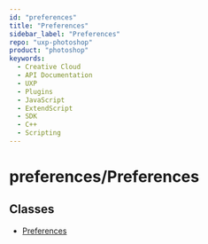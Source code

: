 ```yaml
---
id: "preferences"
title: "Preferences"
sidebar_label: "Preferences"
repo: "uxp-photoshop"
product: "photoshop"
keywords:
  - Creative Cloud
  - API Documentation
  - UXP
  - Plugins
  - JavaScript
  - ExtendScript
  - SDK
  - C++
  - Scripting
---
```


# preferences/Preferences

## Classes

- [Preferences](/ps_reference/classes/preferences/)
